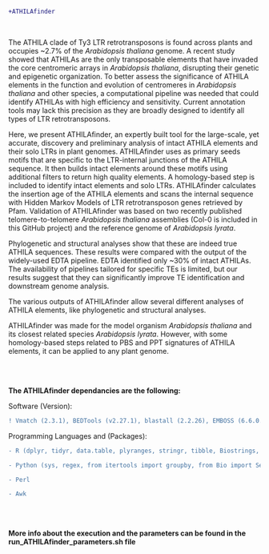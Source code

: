 ```diff
+ATHILAfinder
```
<br />

The ATHILA clade of Ty3 LTR retrotransposons is found across plants and occupies ~2.7% of the *Arabidopsis thaliana* genome. A recent study showed that ATHILAs are the only transposable elements that have invaded the core centromeric arrays in *Arabidopsis thaliana*, disrupting their genetic and epigenetic organization. To better assess the significance of ATHILA elements in the function and evolution of centromeres in *Arabidopsis thaliana* and other species, a computational pipeline was needed that could identify ATHILAs with high efficiency and sensitivity. Current annotation tools may lack this precision as they are broadly designed to identify all types of LTR retrotransposons. 


Here, we present ATHILAfinder, an expertly built tool for the large-scale, yet accurate, discovery and preliminary analysis of intact ATHILA elements and their solo LTRs in plant genomes. ATHILAfinder uses as primary seeds motifs that are specific to the LTR-internal junctions of the ATHILA sequence. It then builds intact elements around these motifs using additional filters to return high quality elements. A homology-based step is included to identify intact elements and solo LTRs. ATHILAfinder calculates the insertion age of the ATHILA elements and scans the internal sequence with Hidden Markov Models of LTR retrotransposon genes retrieved by Pfam. Validation of ATHILAfinder was based on two recently published telomere-to-telomere *Arabidopsis thaliana* assemblies (Col-0 is included in this GitHub project) and the reference genome of *Arabidopsis lyrata*. 


Phylogenetic and structural analyses show that these are indeed true ATHILA sequences. These results were compared with the output of the widely-used EDTA pipeline. EDTA identified only ~30% of intact ATHILAs. The availability of pipelines tailored for specific TEs is limited, but our results suggest that they can significantly improve TE identification and downstream genome analysis.


The various outputs of ATHILAfinder allow several different analyses of ATHILA elements, like phylogenetic and structural analyses. 


ATHILAfinder was made for the model organism *Arabidopsis thaliana* and its closest related species *Arabidopsis lyrata*. However, with some homology-based steps related to PBS and PPT signatures of ATHILA elements, it can be applied to any plant genome.   


<br />
<br />

**The ATHILAfinder dependancies are the following:** 

Software (Version): 

```diff
! Vmatch (2.3.1), BEDTools (v2.27.1), blastall (2.2.26), EMBOSS (6.6.0.0), HMMER (3.3)
```

Programming Languages and (Packages): 

```diff
- R (dplyr, tidyr, data.table, plyranges, stringr, tibble, Biostrings, seqinr)

- Python (sys, regex, from itertools import groupby, from Bio import SeqIO, from Bio.SeqRecord import SeqRecord)

- Perl

- Awk
```

<br />
<br />

**More info about the execution and the parameters can be found in the run_ATHILAfinder_parameters.sh file** 
